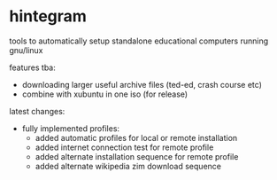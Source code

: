 # hintegram

tools to automatically setup standalone educational computers running gnu/linux

features tba:
- downloading larger useful archive files  (ted-ed, crash course etc)
- combine with xubuntu in one iso (for release)

latest changes:
- fully implemented profiles:
    - added automatic profiles for local or remote installation
    - added internet connection test for remote profile
    - added alternate installation sequence for remote profile
    - added alternate wikipedia zim download sequence
